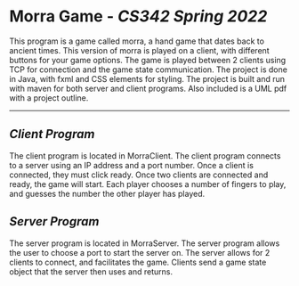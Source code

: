 # Morra Game - _CS342 Spring 2022_

This program is a game called morra, a hand game that dates back to ancient 
times. This version of morra is played on a client, with different buttons for 
your game options. The game is played between 2 clients using TCP for connection
and the game state communication. The project is done in Java, with fxml and
CSS elements for styling. The project is built and run with maven for both server
and client programs. Also included is a UML pdf with a project outline.

---

## *Client Program*

The client program is located in MorraClient. The client program connects to a
server using an IP address and a port number. Once a client is connected, they
must click ready. Once two clients are connected and ready, the game will start.
Each player chooses a number of fingers to play, and guesses the number the other
player has played.

## *Server Program*

The server program is located in MorraServer. The server program allows the user
to choose a port to start the server on. The server allows for 2 clients to
connect, and facilitates the game. Clients send a game state object that the
server then uses and returns.
